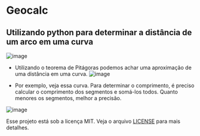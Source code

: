# Geocalc
## Utilizando python para determinar a distância de um arco em uma curva


![image](https://user-images.githubusercontent.com/61557867/171493059-ea78c75a-e893-4151-a985-04e308c0014a.png)

- Utilizando o teorema de Pitágoras podemos achar uma aproximação de uma distância em uma curva.
![image](https://user-images.githubusercontent.com/61557867/171493492-f21608c9-7f7c-4519-9ce0-1cf596df1570.png)


 - Por exemplo, veja essa curva. Para determinar o comprimento, é preciso calcular o comprimento dos segmentos e somá-los todos. Quanto menores os segmentos, melhor a precisão.

![image](https://user-images.githubusercontent.com/61557867/171493818-22e4eb5b-8ebc-44f0-be03-3fb16a870ce6.png)



Esse projeto está sob a licença MIT. Veja o arquivo [LICENSE](https://github.com/ramosbrp/geocalc/blob/main/LICENSE) para mais detalhes.
